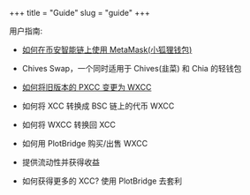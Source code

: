 +++
title = "Guide"
slug = "guide"
+++

用户指南:

-   [如何在币安智能链上使用 MetaMask(小狐狸钱包)](/zh-cn/guidesub/guidesub/)

-   Chives Swap，一个同时适用于 Chives(韭菜) 和 Chia 的轻钱包

-   [如何将旧版本的 PXCC 变更为 WXCC](/zh-cn/guidesub/upgradecoin/)

-   如何将 XCC 转换成 BSC 链上的代币 WXCC

-   如何将 WXCC 转换回 XCC

-   如何用 PlotBridge 购买/出售 WXCC

-   提供流动性并获得收益

-   如何获得更多的 XCC? 使用 PlotBridge 去套利
